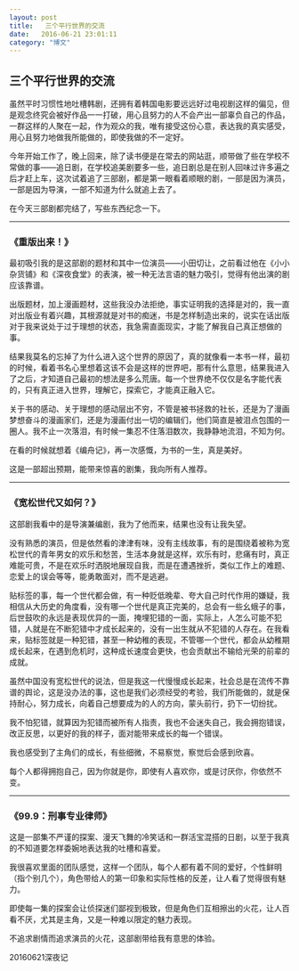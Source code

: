 ```yaml
---
layout: post
title:   三个平行世界的交流
date:   2016-06-21 23:01:11
category: "博文"
---
```

## 三个平行世界的交流


虽然平时习惯性地吐槽韩剧，还拥有着韩国电影要远远好过电视剧这样的偏见，但是观念终究会被好作品一一打破，用心且努力的人不会产出一部辜负自己的作品，一群这样的人聚在一起，作为观众的我，唯有接受这份心意，表达我的真实感受，用心且努力地做我所能做的，即使我做的不一定好。

今年开始工作了，晚上回来，除了读书便是在常去的网站逛，顺带做了些在学校不常做的事——追日剧，在学校追美剧要多一些，追日剧总是在别人回味过许多遍之后才赶上车，这次试着追了三部剧，都是第一眼看着顺眼的剧，一部是因为演员，一部是因为导演，一部不知道为什么就追上去了。

在今天三部剧都完结了，写些东西纪念一下。


***


### 《重版出来！》


最初吸引我的是这部剧的题材和其中一位演员——小田切让，之前看过他在《小小杂货铺》和《深夜食堂》的表演，被一种无法言语的魅力吸引，觉得有他出演的剧应该靠谱。

出版题材，加上漫画题材，这些我没办法拒绝，事实证明我的选择是对的，我一直对出版业有着兴趣，其根源就是对书的痴迷，书是怎样制造出来的，说实在话出版对于我来说处于过于理想的状态，我急需直面现实，才能了解我自己真正想做的事。

结果我莫名的忘掉了为什么进入这个世界的原因了，真的就像看一本书一样，最初的时候，看着书名心里想着这该不会是这样的世界吧，那有什么意思，结果我进入了之后，才知道自己最初的想法是多么荒唐。每一个世界绝不仅仅是名字能代表的，只有真正进入世界，理解它，探索它，才能真正融入它。

关于书的感动、关于理想的感动层出不穷，不管是被书拯救的社长，还是为了漫画梦想奋斗的漫画家们，还是为漫画付出一切的编辑们，他们简直是被泪点包围的一圈人。我不止一次落泪，有时候一集忍不住落泪数次，我静静地流泪，不知为何。

在看的时候就想着《编舟记》，再一次感慨，为书的一生，真是美好。

这是一部超出预期，能带来惊喜的剧集，我向所有人推荐。











***

### 《宽松世代又如何？》


这部剧我看中的是导演兼编剧，我为了他而来，结果也没有让我失望。

没有熟悉的演员，但是依然看的津津有味，没有主线故事，有的是围绕着被称为宽松世代的青年男女的欢乐和愁苦，生活本身就是这样，欢乐有时，悲痛有时，真正难能可贵，不是在欢乐时洒脱地展现自我，而是在遭遇挫折，类似工作上的难题、恋爱上的误会等等，能勇敢面对，而不是逃避。

贴标签的事，每一个世代都会做，有一种贬低晚辈、夸大自己时代作用的嫌疑，我相信从大历史的角度看，没有哪一个世代是真正完美的，总会有一些幺蛾子的事，后世鼓吹的永远是表现优异的一面，掩埋犯错的一面，实际上，人怎么可能不犯错，人就是在不断犯错中才成长起来的，没有一出生就从不犯错的人存在。在我看来，贴标签就是一种犯错，甚至一种幼稚的表现，不管哪一个世代，都会从幼稚期成长起来，在遇到危机时，这种成长速度会更快，也会贡献出不输给光荣的前辈的成就。

虽然中国没有宽松世代的说法，但是我这一代慢慢成长起来，社会总是在流传不靠谱的舆论，这是没办法的事，这也是我们必须经受的考验，我们所能做的，就是保持耐心，努力成长，向着自己想要成为的人的方向，蒙头前行，扔下一切纷扰。

我不怕犯错，就算因为犯错而被所有人指责，我也不会迷失自己，我会拥抱错误，改正反思，以更好的我的样子，面对能带来成长的每一个错误。

我也感受到了主角们的成长，有些细微，不易察觉，察觉后会感到欣喜。

每个人都得拥抱自己，因为你就是你，即使有人喜欢你，或是讨厌你，你依然不变。






***

### 《99.9：刑事专业律师》

这是一部集不严谨的探案、漫天飞舞的冷笑话和一群活宝混搭的日剧，以至于我真的不知道要怎样委婉地表达我的吐槽和喜爱。

我很喜欢里面的团队感觉，这样一个团队，每个人都有着不同的爱好，个性鲜明（指个别几个），角色带给人的第一印象和实际性格的反差，让人看了觉得很有魅力。

即使每一集的探案会让侦探迷们鄙视到极致，但是角色们互相擦出的火花，让人百看不厌，尤其是主角，又是一种难以限定的魅力表现。

不追求剧情而追求演员的火花，这部剧带给我有意思的体验。



20160621深夜记
